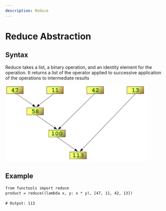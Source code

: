 ```yaml
---
description: Reduce
---
```


# Reduce Abstraction

## Syntax

Reduce takes a list, a binary operation, and an identity element for the operation.  It returns a list of the operator applied to successive application of the operations to intermediate results

![Reduce](../.gitbook/assets/screen-shot-2019-01-01-at-10.04.08-am.png)

##  Example

```text
from functools import reduce
product = reduce((lambda x, y: x * y), [47, 11, 42, 13])

# Output: 113
```

